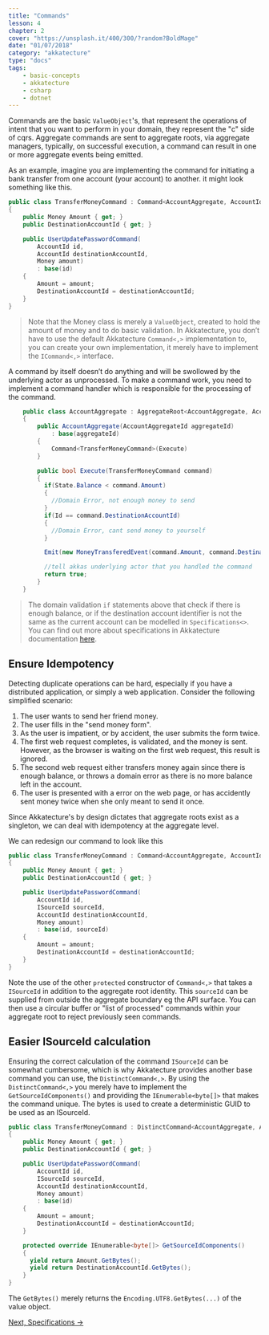 ```yaml
---
title: "Commands"
lesson: 4
chapter: 2
cover: "https://unsplash.it/400/300/?random?BoldMage"
date: "01/07/2018"
category: "akkatecture"
type: "docs"
tags:
    - basic-concepts
    - akkatecture
    - csharp
    - dotnet
---
```


Commands are the basic `ValueObject`'s, that represent the operations of intent that you want to perform in your domain, they represent the "c" side of cqrs. Aggregate commands are sent to aggregate roots, via aggregate managers, typically, on successful execution, a command can result in one or more aggregate events being emitted.

As an example, imagine you are implementing the command for initiating a bank transfer from one account (your account) to another. it might look something like this.

```csharp
public class TransferMoneyCommand : Command<AccountAggregate, AccountId>
{
    public Money Amount { get; }
    public DestinationAccountId { get; }

    public UserUpdatePasswordCommand(
        AccountId id,
        AccountId destinationAccountId,
        Money amount)
        : base(id)
    {
        Amount = amount;
        DestinationAccountId = destinationAccountId;
    }
}
```

> Note that the Money class is merely a `ValueObject`, created to hold the amount of money and to do basic validation. In Akkatecture, you don’t have to use the default Akkatecture `Command<,>` implementation to, you can create your own implementation, it merely have to implement the `ICommand<,>` interface.

A command by itself doesn’t do anything and will be swollowed by the underlying actor as unprocessed. To make a command work, you need to implement a command handler which is responsible for the processing of the command.


```csharp
    public class AccountAggregate : AggregateRoot<AccountAggregate, AccountAggregateId, AccountState>
    {
        public AccountAggregate(AccountAggregateId aggregateId)
            : base(aggregateId)
        {
            Command<TransferMoneyCommand>(Execute)
        }

        public bool Execute(TransferMoneyCommand command)
        {
          if(State.Balance < command.Amount)
          {
            //Domain Error, not enough money to send
          }
          if(Id == command.DestinationAccountId)
          {
            //Domain Error, cant send money to yourself
          }

          Emit(new MoneyTransferedEvent(command.Amount, command.DestinationAccountId));

          //tell akkas underlying actor that you handled the command
          return true;
        }
    }
```

> The domain validation `if` statements above that check if there is enough balance, or if the destination account identifier is not the same as the current account can be modelled in `Specifications<>`. You can find out more about specifications in Akkatecture documentation [here](/docs/specifications).

## Ensure Idempotency

Detecting duplicate operations can be hard, especially if you have a distributed application, or simply a web application. Consider the following simplified scenario:

1. The user wants to send her friend money.
2. The user fills in the "send money form".
3. As the user is impatient, or by accident, the user submits the form twice.
4. The first web request completes, is validated, and the money is sent. However, as the browser is waiting on the first web request, this result is ignored.
5. The second web request either transfers money again since there is enough balance, or  throws a domain error as there is no more balance left in the account.
6. The user is presented with a error on the web page, or has accidently sent money twice when she only meant to send it once.

Since Akkatecture's by design dictates that aggregate roots exist as a singleton, we can deal with idempotency at the aggregate level.

We can redesign our command to look like this

```csharp
public class TransferMoneyCommand : Command<AccountAggregate, AccountId>
{
    public Money Amount { get; }
    public DestinationAccountId { get; }

    public UserUpdatePasswordCommand(
        AccountId id,
        ISourceId sourceId,
        AccountId destinationAccountId,
        Money amount)
        : base(id, sourceId)
    {
        Amount = amount;
        DestinationAccountId = destinationAccountId;
    }
}
```

Note the use of the other `protected` constructor of `Command<,>` that takes a `ISourceId` in addition to the aggregate root identity. This `sourceId` can be supplied from outside the aggregate boundary eg the API surface.
You can then use a circular buffer or "list of processed" commands within your aggregate root to reject previously seen commands.

## Easier ISourceId calculation
Ensuring the correct calculation of the command `ISourceId` can be somewhat cumbersome, which is why Akkatecture provides another base command you can use, the `DistinctCommand<,>`. By using the `DistinctCommand<,>` you merely have to implement the `GetSourceIdComponents()` and providing the `IEnumerable<byte[]>` that makes the command unique. The bytes is used to create a deterministic GUID to be used as an ISourceId.

```csharp
public class TransferMoneyCommand : DistinctCommand<AccountAggregate, AccountId>
{
    public Money Amount { get; }
    public DestinationAccountId { get; }

    public UserUpdatePasswordCommand(
        AccountId id,
        ISourceId sourceId,
        AccountId destinationAccountId,
        Money amount)
        : base(id)
    {
        Amount = amount;
        DestinationAccountId = destinationAccountId;
    }

    protected override IEnumerable<byte[]> GetSourceIdComponents()
    {
      yield return Amount.GetBytes();
      yield return DestinationAccountId.GetBytes();
    }
}
```

The `GetBytes()` merely returns the `Encoding.UTF8.GetBytes(...)` of the value object.

[Next, Specifications →](/docs/specifications)